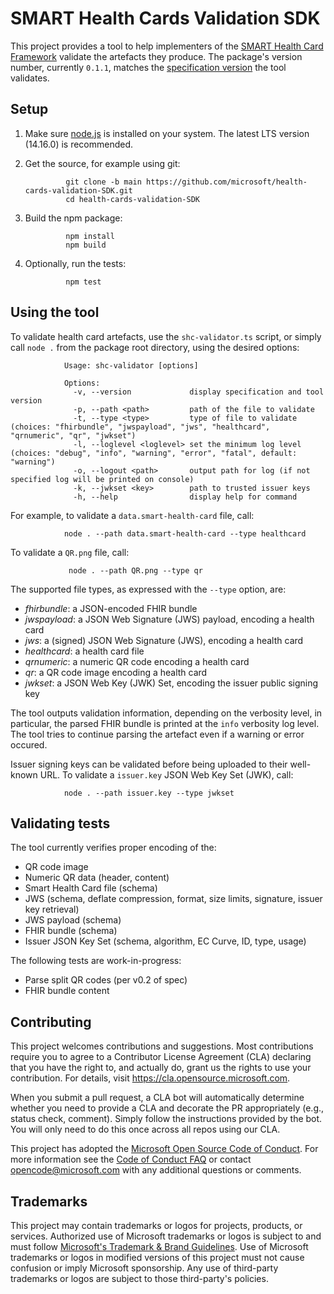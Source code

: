 # SMART Health Cards Validation SDK

This project provides a tool to help implementers of the [SMART Health Card Framework](https://smarthealth.cards/) validate the artefacts they produce. The package's version number, currently `0.1.1`, matches the [specification version](https://smarthealth.cards/changelog/) the tool validates.

## Setup

1. Make sure [node.js](https://nodejs.org/) is installed on your system. The latest LTS version (14.16.0) is recommended.

2. Get the source, for example using git:

                git clone -b main https://github.com/microsoft/health-cards-validation-SDK.git
                cd health-cards-validation-SDK

3. Build the npm package:

                npm install
                npm build

3. Optionally, run the tests:

                npm test

## Using the tool

To validate health card artefacts, use the `shc-validator.ts` script, or simply call `node .` from the package root directory, using the desired options:

                Usage: shc-validator [options]
                
                Options:
                  -v, --version             display specification and tool version
                  -p, --path <path>         path of the file to validate
                  -t, --type <type>         type of file to validate (choices: "fhirbundle", "jwspayload", "jws", "healthcard", "qrnumeric", "qr", "jwkset")
                  -l, --loglevel <loglevel> set the minimum log level (choices: "debug", "info", "warning", "error", "fatal", default: "warning")
                  -o, --logout <path>       output path for log (if not specified log will be printed on console)
                  -k, --jwkset <key>        path to trusted issuer keys
                  -h, --help                display help for command

For example, to validate a `data.smart-health-card` file, call:

                node . --path data.smart-health-card --type healthcard

To validate a `QR.png` file, call:

                 node . --path QR.png --type qr

The supported file types, as expressed with the `--type` option, are:
 - *fhirbundle*: a JSON-encoded FHIR bundle
 - *jwspayload*: a JSON Web Signature (JWS) payload, encoding a health card
 - *jws*: a (signed) JSON Web Signature (JWS), encoding a health card
 - *healthcard*: a health card file
 - *qrnumeric*: a numeric QR code encoding a health card
 - *qr*: a QR code image encoding a health card
 - *jwkset*: a JSON Web Key (JWK) Set, encoding the issuer public signing key

The tool outputs validation information, depending on the verbosity level, in particular, the parsed FHIR bundle is printed at the `info` verbosity log level.  The tool tries to continue parsing the artefact even if a warning or error occured.

Issuer signing keys can be validated before being uploaded to their well-known URL. To validate a `issuer.key` JSON Web Key Set (JWK), call:

                node . --path issuer.key --type jwkset

## Validating tests

The tool currently verifies proper encoding of the:
 - QR code image
 - Numeric QR data (header, content)
 - Smart Health Card file (schema)
 - JWS (schema, deflate compression, format, size limits, signature, issuer key retrieval)
 - JWS payload (schema)
 - FHIR bundle (schema)
 - Issuer JSON Key Set (schema, algorithm, EC Curve, ID, type, usage)

The following tests are work-in-progress:
 - Parse split QR codes (per v0.2 of spec)
 - FHIR bundle content

## Contributing

This project welcomes contributions and suggestions.  Most contributions require you to agree to a
Contributor License Agreement (CLA) declaring that you have the right to, and actually do, grant us
the rights to use your contribution. For details, visit https://cla.opensource.microsoft.com.

When you submit a pull request, a CLA bot will automatically determine whether you need to provide
a CLA and decorate the PR appropriately (e.g., status check, comment). Simply follow the instructions
provided by the bot. You will only need to do this once across all repos using our CLA.

This project has adopted the [Microsoft Open Source Code of Conduct](https://opensource.microsoft.com/codeofconduct/).
For more information see the [Code of Conduct FAQ](https://opensource.microsoft.com/codeofconduct/faq/) or
contact [opencode@microsoft.com](mailto:opencode@microsoft.com) with any additional questions or comments.

## Trademarks

This project may contain trademarks or logos for projects, products, or services. Authorized use of Microsoft 
trademarks or logos is subject to and must follow 
[Microsoft's Trademark & Brand Guidelines](https://www.microsoft.com/en-us/legal/intellectualproperty/trademarks/usage/general).
Use of Microsoft trademarks or logos in modified versions of this project must not cause confusion or imply Microsoft sponsorship.
Any use of third-party trademarks or logos are subject to those third-party's policies.
